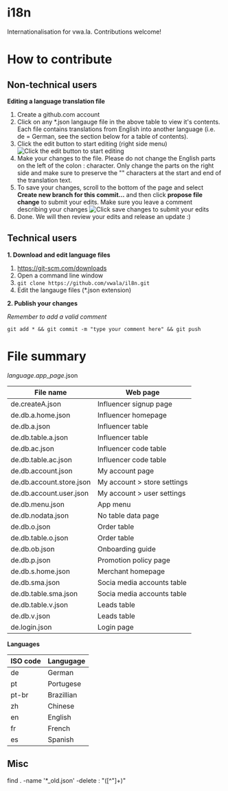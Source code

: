 # i18n
Internationalisation for vwa.la. Contributions welcome!

How to contribute
=================

Non-technical users
-------------------

**Editing a language translation file**

1. Create a github.com account 
1. Click on any *.json langauge file in the above table to view it's contents. Each file contains translations from English into another language (i.e. de = German, see the section below for a table of contents). 
2. Click the edit button to start editing (right side menu) ![Click the edit button to start editing](docs/screen-edit-file.png?raw=true "Click the edit button to start editing")
3. Make your changes to the file. Please do not change the English parts on the left of the colon : character. Only change the parts on the right side and make sure to preserve the "" characters at the start and end of the translation text.
4. To save your changes, scroll to the bottom of the page and select **Create new branch for this commit...** and then click **propose file change** to submit your edits. Make sure you leave a comment describing your changes ![Click save changes to submit your edits](docs/screen-save-changes.png?raw=true "Click save changes to submit your edits")
4. Done. We will then review your edits and release an update :)

Technical users
---------------

**1. Download and edit language files**

1. https://git-scm.com/downloads
2. Open a command line window 
3. `git clone https://github.com/vwala/il8n.git`
4. Edit the langauge files (*.json extension)

**2. Publish your changes**

*Remember to add a valid comment*

`
git add * && git commit -m "type your comment here" && git push
`


# File summary

*language*.*app_page*.json


| File name                | Web page                    | 
|--------------------------|-----------------------------| 
| de.createA.json          | Influencer signup page      | 
| de.db.a.home.json        | Influencer homepage         | 
| de.db.a.json             | Influencer table            | 
| de.db.table.a.json       | Influencer table            | 
| de.db.ac.json            | Influencer code table       | 
| de.db.table.ac.json      | Influencer code table       | 
| de.db.account.json       | My account page             | 
| de.db.account.store.json | My account > store settings | 
| de.db.account.user.json  | My account > user settings  | 
| de.db.menu.json          | App menu                    | 
| de.db.nodata.json        | No table data page          | 
| de.db.o.json             | Order table                 | 
| de.db.table.o.json       | Order table                 | 
| de.db.ob.json            | Onboarding guide            | 
| de.db.p.json             | Promotion policy page       | 
| de.db.s.home.json        | Merchant homepage           | 
| de.db.sma.json           | Socia media accounts table  | 
| de.db.table.sma.json     | Socia media accounts table  | 
| de.db.table.v.json       | Leads table                 | 
| de.db.v.json             | Leads table                 | 
| de.login.json            | Login page                  | 

**Languages**

| ISO code |  Langugage   | 
|----------|--------------| 
| de       | German       | 
| pt       | Portugese    | 
| pt-br    | Brazillian   | 
| zh       | Chinese      | 
| en       | English      | 
| fr       | French       | 
| es       | Spanish      | 


Misc
----

find . -name '*_old.json' -delete
: "([^"]+)"